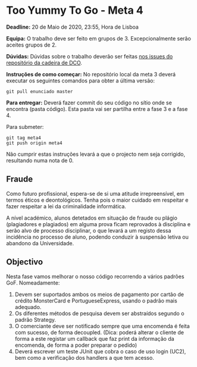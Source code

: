 Too Yummy To Go - Meta 4
========================


**Deadline:** 20 de Maio de 2020, 23:55, Hora de Lisboa

**Equipa:** O trabalho deve ser feito em grupos de 3. Excepcionalmente serão aceites grupos de 2.

**Dúvidas:** Dúvidas sobre o trabalho deverão ser feitas [nos issues do repositório da cadeira de DCO](https://git.alunos.di.fc.ul.pt/dco0001/dco_1920/issues).

**Instruções de como começar:** No repositório local da meta 3 deverá executar os seguintes comandos para obter a última versão:

```
git pull enunciado master
```


**Para entregar:** Deverá fazer commit do seu código no sítio onde se encontra (pasta código). Esta pasta vai ser partilha entre a fase 3 e a fase 4.

Para submeter:

```
git tag meta4
git push origin meta4
```

Não cumprir estas instruções levará a que o projecto nem seja corrigido, resultando numa nota de 0.

Fraude
------

Como futuro profissional, espera-se de si uma atitude irrepreensível,
em termos éticos e deontológicos. Tenha pois o maior cuidado em
respeitar e fazer respeitar a lei da criminalidade informática.

A nível académico, alunos detetados em situação de fraude ou plágio
(plagiadores e plagiados) em alguma prova ficam reprovados à
disciplina e serão alvo de processo disciplinar, o que levará a um
registo dessa incidência no processo de aluno, podendo conduzir à
suspensão letiva ou abandono da Universidade.

Objectivo
---------

Nesta fase vamos melhorar o nosso código recorrendo a vários padrões GoF. Nomeadamente:


1. Devem ser suportados ambos os meios de pagamento por cartão de crédito MonsterCard e PortugueseExpress, usando o padrão mais adequado.
2. Os diferentes métodos de pesquisa devem ser abstraídos segundo o padrão Strategy.
3. O comerciante deve ser notificado sempre que uma encomenda é feita com sucesso, de forma decoupled. (Dica: poderá alterar o cliente de forma a este registar um callback que faz print da informação da encomenda, de forma a poder preparar o pedido)
4. Deverá escrever um teste JUnit que cobra o caso de uso login (UC2), bem como a verificação dos handlers a que tem acesso.